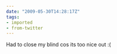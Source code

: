 ```yaml
---
date: "2009-05-30T14:28:17Z"
tags:
- imported
- from-twitter
---
```

Had to close my blind cos its too nice out :\(
